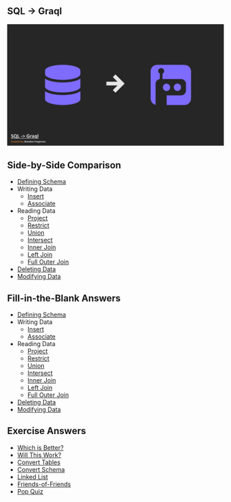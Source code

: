 ## SQL -> Graql
[![](training/intro_slide.jpg)](SQL-to-Graql.pdf)

## Side-by-Side Comparison
- [Defining Schema](side-by-side/defining-schema.md)
- Writing Data
    - [Insert](side-by-side/insert-data.md)
    - [Associate](side-by-side/associate-data.md)
- Reading Data
    - [Project](side-by-side/project.md)
    - [Restrict](side-by-side/restrict.md)
    - [Union](side-by-side/union.md)
    - [Intersect](side-by-side/intersect.md)
    - [Inner Join](side-by-side/inner-join.md)
    - [Left Join](side-by-side/left-join.md)
    - [Full Outer Join](side-by-side/full-outer-join.md)
- [Deleting Data](side-by-side/deleting-data.md)
- [Modifying Data](side-by-side/modifying-data.md)

## Fill-in-the-Blank Answers
- [Defining Schema](answers/fill-in-the-blank/defining-schema.gql)
- Writing Data
    - [Insert](answers/fill-in-the-blank/insert-data.gql)
    - [Associate](answers/fill-in-the-blank/associate-data.gql)
- Reading Data
    - [Project](answers/fill-in-the-blank/project.gql)
    - [Restrict](answers/fill-in-the-blank/restrict.gql)
    - [Union](answers/fill-in-the-blank/union.gql)
    - [Intersect](answers/fill-in-the-blank/intersect.gql)
    - [Inner Join](answers/fill-in-the-blank/inner-join.gql)
    - [Left Join](answers/fill-in-the-blank/left-join.gql)
    - [Full Outer Join](answers/fill-in-the-blank/full-outer-join.gql)
- [Deleting Data](answers/fill-in-the-blank/deleting-data.gql)
- [Modifying Data](answers/fill-in-the-blank/modifying-data.gql)

## Exercise Answers
- [Which is Better?](answers/exercise/which-is-better.gql)
- [Will This Work?](answers/exercise/will-this-work.gql)
- [Convert Tables](answers/exercise/convert-tables.gql)
- [Convert Schema](answers/exercise/convert-schema.gql)
- [Linked List](answers/exercise/linked-list.gql)
- [Friends-of-Friends](answers/exercise/friends-of-friends.gql)
- [Pop Quiz](answers/pop-quiz.md)
